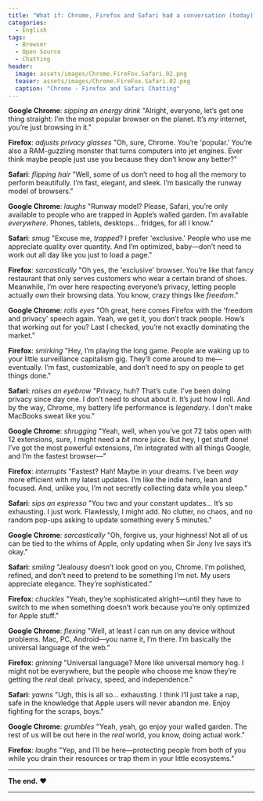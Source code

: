 ```yaml
---
title: "What if: Chrome, Firefox and Safari had a conversation (today)?"
categories:
  - English
tags:
  - Browser
  - Open Source
  - Chatting
header:
  image: assets/images/Chrome.FireFox.Safari.02.png
  teaser: assets/images/Chrome.FireFox.Safari.02.png
  caption: "Chrome - Firefox and Safari Chatting"
---
```


**Google Chrome**: *sipping an energy drink* "Alright, everyone, let’s get one thing straight: I’m the most popular browser on the planet. It’s *my* internet, you’re just browsing in it."

**Firefox**: *adjusts privacy glasses* "Oh, sure, Chrome. You’re 'popular.' You’re also a RAM-guzzling monster that turns computers into jet engines. Ever think maybe people just use you because they don’t know any better?"

**Safari**: *flipping hair* "Well, some of us don’t need to hog all the memory to perform beautifully. I’m fast, elegant, and sleek. I’m basically the runway model of browsers."

**Google Chrome**: *laughs* "Runway model? Please, Safari, you’re only available to people who are trapped in Apple’s walled garden. I’m available *everywhere*. Phones, tablets, desktops… fridges, for all I know."

**Safari**: *smug* "Excuse me, *trapped*? I prefer 'exclusive.' People who use me appreciate quality over quantity. And I’m optimized, baby—don’t need to work out all day like you just to load a page."

**Firefox**: *sarcastically* "Oh yes, the 'exclusive' browser. You’re like that fancy restaurant that only serves customers who wear a certain brand of shoes. Meanwhile, I’m over here respecting everyone’s privacy, letting people actually *own* their browsing data. You know, crazy things like *freedom*."

**Google Chrome**: *rolls eyes* "Oh great, here comes Firefox with the 'freedom and privacy' speech again. Yeah, we get it, you don’t track people. How’s that working out for you? Last I checked, you’re not exactly dominating the market."

**Firefox**: *smirking* "Hey, I’m playing the long game. People are waking up to your little surveillance capitalism gig. They’ll come around to me—eventually. I’m fast, customizable, and don’t need to spy on people to get things done."

**Safari**: *raises an eyebrow* "Privacy, huh? That’s cute. I’ve been doing privacy since day one. I don’t need to shout about it. It’s just how I roll. And by the way, Chrome, my battery life performance is *legendary*. I don't make MacBooks sweat like you."

**Google Chrome**: *shrugging* "Yeah, well, when you’ve got 72 tabs open with 12 extensions, sure, I might need a *bit* more juice. But hey, I get stuff done! I’ve got the most powerful extensions, I’m integrated with all things Google, and I’m the fastest browser—"

**Firefox**: *interrupts* "Fastest? Hah! Maybe in your dreams. I’ve been *way* more efficient with my latest updates. I’m like the indie hero, lean and focused. And, unlike you, I’m not secretly collecting data while you sleep."

**Safari**: *sips an espresso* "You two and your constant updates… It’s so exhausting. I just work. Flawlessly, I might add. No clutter, no chaos, and no random pop-ups asking to update something every 5 minutes."

**Google Chrome**: *sarcastically* "Oh, forgive us, your highness! Not all of us can be tied to the whims of Apple, only updating when Sir Jony Ive says it’s okay."

**Safari**: *smiling* "Jealousy doesn’t look good on you, Chrome. I’m polished, refined, and don’t need to pretend to be something I’m not. My users appreciate elegance. They’re sophisticated."

**Firefox**: *chuckles* "Yeah, they’re sophisticated alright—until they have to switch to me when something doesn’t work because you’re only optimized for Apple stuff."

**Google Chrome**: *flexing* "Well, at least *I* can run on any device without problems. Mac, PC, Android—you name it, I’m there. I’m basically the universal language of the web."

**Firefox**: *grinning* "Universal language? More like universal memory hog. I might not be everywhere, but the people who choose me know they’re getting the *real* deal: privacy, speed, and independence."

**Safari**: *yawns* "Ugh, this is all so... exhausting. I think I’ll just take a nap, safe in the knowledge that Apple users will never abandon me. Enjoy fighting for the scraps, boys."

**Google Chrome**: *grumbles* "Yeah, yeah, go enjoy your walled garden. The rest of us will be out here in the *real* world, you know, doing actual work."

**Firefox**: *laughs* "Yep, and I’ll be here—protecting people from both of you while you drain their resources or trap them in your little ecosystems."

---

**The end.** ❤

---
